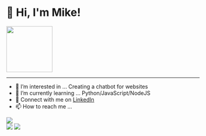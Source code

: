 # 👋 Hi, I'm Mike!
<img style="width: 120px" src="https://komarev.com/ghpvc/?username=your-github-Renkai7&color=brightgreen" />

<hr>

- 👀 I’m interested in ... Creating a chatbot for websites
- 🌱 I’m currently learning ... Python/JavaScript/NodeJS
- 💞️ Connect with me on [LinkedIn](https://www.linkedin.com/feed/?trk=nav_back_to_linkedin)
- 📫 How to reach me ...

<!---
Renkai7/Renkai7 is a ✨ special ✨ repository because its `README.md` (this file) appears on your GitHub profile.
You can click the Preview link to take a look at your changes.
--->
<div>
  <img src="https://github-readme-stats.vercel.app/api?username=Renkai7&show_icons=true&custom_title=Michael's Github Stats&bg_color=10,3a1c71,d76d77,ffaf7b&title_color=f7fafa&text_color=f7fafa"/>
<!--   <img src="https://github-readme-stats.vercel.app/api/top-langs/?username=Renkai7&bg_color=50,3a1c71,d76d77,ffaf7b&title_color=f7fafa"> -->
  <br>
  <img src="https://github-readme-stats.vercel.app/api/top-langs/?username=Renkai7&layout=compact&langs_count=8&hide_border=true&title_color=f7fafa&icon_color=000000&text_color=f7fafa&bg_color=50,3a1c71,d76d77,ffaf7b"
  

</div>

<img src="https://github-profile-trophy.vercel.app/?username=Renkai7&theme=juicyfresh"/>







